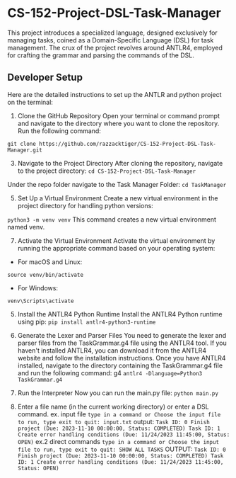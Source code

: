 # CS-152-Project-DSL-Task-Manager
This project introduces a specialized language, designed exclusively for managing tasks, coined as a Domain-Specific Language (DSL) for task management. The crux of the project revolves around ANTLR4, employed for crafting the grammar and parsing the commands of the DSL. 

## Developer Setup 
Here are the detailed instructions to set up the ANTLR and python project on the terminal:

1. Clone the GitHub Repository
Open your terminal or command prompt and navigate to the directory where you want to clone the repository. Run the following command:

`git clone https://github.com/razzacktiger/CS-152-Project-DSL-Task-Manager.git`

3. Navigate to the Project Directory
After cloning the repository, navigate to the project directory:
`cd CS-152-Project-DSL-Task-Manager`

Under the repo folder navigate to the Task Manager Folder:
`cd TaskManager`

5. Set Up a Virtual Environment
Create a new virtual environment in the project directory for handling python versions:

`python3 -m venv venv`
This command creates a new virtual environment named venv.

7. Activate the Virtual Environment
Activate the virtual environment by running the appropriate command based on your operating system:
- For macOS and Linux:

`source venv/bin/activate`
- For Windows:

`venv\Scripts\activate`

5. Install the ANTLR4 Python Runtime
Install the ANTLR4 Python runtime using pip:
`pip install antlr4-python3-runtime`

6. Generate the Lexer and Parser Files
You need to generate the lexer and parser files from the TaskGrammar.g4 file using the ANTLR4 tool. If you haven't installed ANTLR4, you can download it from the ANTLR4 website and follow the installation instructions.
Once you have ANTLR4 installed, navigate to the directory containing the TaskGrammar.g4 file and run the following command:
g4
`antlr4 -Dlanguage=Python3 TaskGrammar.g4 `

7. Run the Interpreter
Now you can run the main.py file:
`python main.py`

8. Enter a file name (in the current working directory) or enter a DSL command.
ex. input file
`type in a command or Choose the input file to run, type exit to quit: input.txt`
output:
`Task ID: 0 Finish project (Due: 2023-11-10 00:00:00, Status: COMPLETED)
Task ID: 1 Create error handling conditions (Due: 11/24/2023 11:45:00, Status: OPEN)`
ex.2 direct commands
`type in a command or Choose the input file to run, type exit to quit: SHOW ALL TASKS`
OUTPUT: 
`Task ID: 0 Finish project (Due: 2023-11-10 00:00:00, Status: COMPLETED)
Task ID: 1 Create error handling conditions (Due: 11/24/2023 11:45:00, Status: OPEN)`



